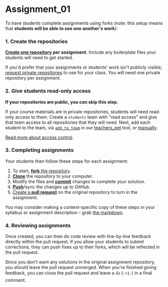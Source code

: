 # Assignment_01

To have students complete assignments using forks (note: this setup means that
**students will be able to see one another's work**):

### 1. Create the repositories

**[Create one repository][create-repo] per assignment**. Include any
boilerplate files your students will need to get started.

If you'd prefer that your assignments or students' work isn't publicly visible,
[request private repositories][private-repos] to use for your class. You will
need one private repository per assignment.

### 2. Give students read-only access

**If your repositories are public, you can skip this step.**

If your course materials are in private repositories, students will need
read-only access to them. Create a `students` team with "read access" and give
that team access to all repositories that they will need. Next, add each
student to the team, via [`add_to_team`][add-to-team-action] in our
[teachers_pet][teachers-pet] tool, or [manually][help-add-to-team].

[Read more about access control][help-access-control].

### 3. Completing assignments

Your students then follow these steps for each assignment:

1. To start, [**fork** the repository][forking].
1. [**Clone**][ref-clone] the repository to your computer.
1. Modify the files and [**commit**][ref-commit] changes to complete your
   solution.
1. [**Push**][ref-push]/sync the changes up to GitHub.
1. [Create a **pull request**][pull-request] on the original repository to turn
   in the assignment.

You may consider making a context-specific copy of these steps in your syllabus
or assignment description – grab [the markdown][raw].

### 4. Reviewing assignments

Once created, you can then do code review with line-by-line feedback directly
within the pull request. If you allow your students to submit corrections, they
can push fixes up to their forks, which will be reflected in the pull request.

Since you don't want any solutions in the original assignment repository, you
should leave the pull request unmerged. When you're finished giving feedback,
you can close the pull request and leave a :+1: (`:+1:`) in a final comment.

<!-- Links -->
[create-repo]: https://help.github.com/articles/create-a-repo
[private-repos]: /guide/private_repos
[add-to-team-action]:
https://github.com/education/teachers_pet/#giving-others-access
[teachers-pet]: https://github.com/education/teachers_pet
[help-add-to-team]:
https://help.github.com/articles/adding-organization-members-to-a-team
[help-access-control]:
https://help.github.com/articles/what-are-the-different-access-permissions#organization-accounts
[forking]: https://guides.github.com/activities/forking/
[ref-clone]: http://gitref.org/creating/#clone
[ref-commit]: http://gitref.org/basic/#commit
[ref-push]: http://gitref.org/remotes/#push
[pull-request]: https://help.github.com/articles/creating-a-pull-request
[raw]: https://raw.githubusercontent.com/education/guide/master/docs/forks.md
